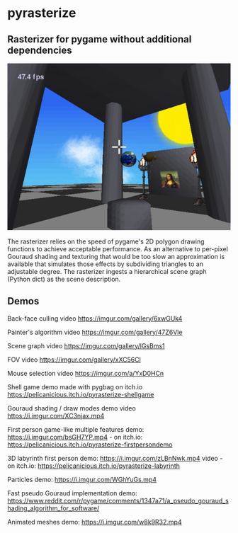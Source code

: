 # pyrasterize

## Rasterizer for pygame without additional dependencies
![Screenshot of demo_first_person.py](assets/title.jpg)

The rasterizer relies on the speed of pygame's 2D polygon drawing functions to achieve acceptable performance.
As an alternative to per-pixel Gouraud shading and texturing that would be too slow an approximation is
available that simulates those effects by subdividing triangles to an adjustable degree.
The rasterizer ingests a hierarchical scene graph (Python dict) as the scene description.

## Demos

Back-face culling video https://imgur.com/gallery/6xwGUk4

Painter's algorithm video https://imgur.com/gallery/47Z6Vle

Scene graph video https://imgur.com/gallery/lGsBms1

FOV video https://imgur.com/gallery/xXC56Cl

Mouse selection video https://imgur.com/a/YxD0HCn

Shell game demo made with pygbag on itch.io https://pelicanicious.itch.io/pyrasterize-shellgame

Gouraud shading / draw modes demo video https://i.imgur.com/XC3njax.mp4

First person game-like multiple features demo: https://i.imgur.com/bsGH7YP.mp4 - on itch.io: https://pelicanicious.itch.io/pyrasterize-firstpersondemo

3D labyrinth first person demo: https://i.imgur.com/zLBnNwk.mp4 video - on itch.io: https://pelicanicious.itch.io/pyrasterize-labyrinth

Particles demo: https://i.imgur.com/WGhYuGs.mp4

Fast pseudo Gouraud implementation demo: https://www.reddit.com/r/pygame/comments/1347a71/a_pseudo_gouraud_shading_algorithm_for_software/

Animated meshes demo: https://i.imgur.com/w8k9R32.mp4
